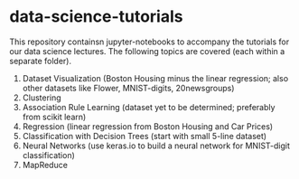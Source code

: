 # data-science-tutorials

This repository containsn jupyter-notebooks to accompany the tutorials for our data science lectures. The following topics are covered (each within a separate folder).

1. Dataset Visualization (Boston Housing minus the linear regression; also other datasets like Flower, MNIST-digits, 20newsgroups)
2. Clustering
3. Association Rule Learning (dataset yet to be determined; preferably from scikit learn)
4. Regression (linear regression from Boston Housing and Car Prices)
5. Classification with Decision Trees (start with small 5-line dataset)
6. Neural Networks (use keras.io to build a neural network for MNIST-digit classification)
7. MapReduce
